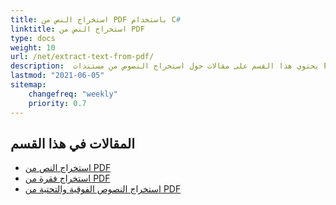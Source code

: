 ```yaml
---
title: استخراج النص من PDF باستخدام C#
linktitle: استخراج النص من PDF
type: docs
weight: 10
url: /net/extract-text-from-pdf/
description:  يحتوي هذا القسم على مقالات حول استخراج النصوص من مستندات PDF باستخدام Aspose.PDF في C#.
lastmod: "2021-06-05"
sitemap:
    changefreq: "weekly"
    priority: 0.7
---
```


## المقالات في هذا القسم

- [استخراج النص من PDF](/pdf/net/extract-text-from-all-pdf/)
- [استخراج فقرة من PDF](/pdf/net/extract-paragraph-from-pdf/)
- [استخراج النصوص الفوقية والتحتية من PDF](/pdf/net/extract-superscripts-subscripts-from-pdf/)
